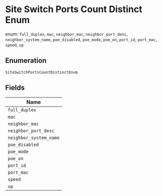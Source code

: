
# Site Switch Ports Count Distinct Enum

enum: `full_duplex`, `mac`, `neighbor_mac`, `neighbor_port_desc`, `neighbor_system_name`, `poe_disabled`, `poe_mode`, `poe_on`, `port_id`, `port_mac`, `speed`, `up`

## Enumeration

`SiteSwitchPortsCountDistinctEnum`

## Fields

| Name |
|  --- |
| `full_duplex` |
| `mac` |
| `neighbor_mac` |
| `neighbor_port_desc` |
| `neighbor_system_name` |
| `poe_disabled` |
| `poe_mode` |
| `poe_on` |
| `port_id` |
| `port_mac` |
| `speed` |
| `up` |

